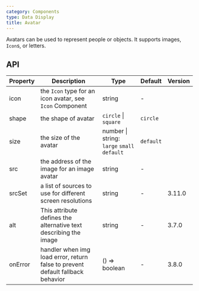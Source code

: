 ```yaml
---
category: Components
type: Data Display
title: Avatar
---
```


Avatars can be used to represent people or objects. It supports images, `Icon`s, or letters.

## API

| Property | Description | Type | Default | Version |
| --- | --- | --- | --- | --- |
| icon | the `Icon` type for an icon avatar, see `Icon` Component | string | - |  |
| shape | the shape of avatar | `circle` \| `square` | `circle` |  |
| size | the size of the avatar | number \| string: `large` `small` `default` | `default` |  |
| src | the address of the image for an image avatar | string | - |  |
| srcSet | a list of sources to use for different screen resolutions | string | - | 3.11.0 |
| alt | This attribute defines the alternative text describing the image | string | - | 3.7.0 |
| onError | handler when img load error, return false to prevent default fallback behavior | () => boolean | - | 3.8.0 |
